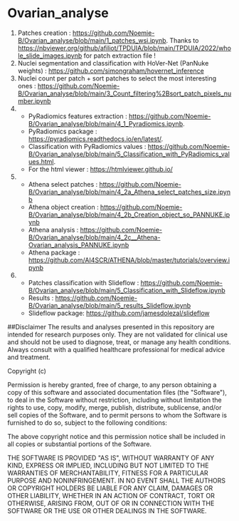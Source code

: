 # Ovarian_analyse

1. Patches creation : https://github.com/Noemie-B/Ovarian_analyse/blob/main/1_patches_wsi.ipynb.
   Thanks to https://nbviewer.org/github/afiliot/TPDUIA/blob/main/TPDUIA/2022/whole_slide_images.ipynb for patch extraction file !  
3. Nuclei segmentation and classification with HoVer-Net (PanNuke weights) : https://github.com/simongraham/hovernet_inference  
4. Nuclei count per patch + sort patches to select the most interesting ones : https://github.com/Noemie-B/Ovarian_analyse/blob/main/3_Count_filtering%2Bsort_patch_pixels_number.ipynb  
5. - PyRadiomics features extraction : https://github.com/Noemie-B/Ovarian_analyse/blob/main/4_1_Pyradiomics.ipynb.  
   - PyRadiomics package  : https://pyradiomics.readthedocs.io/en/latest/.  
   - Classification with PyRadiomics values : https://github.com/Noemie-B/Ovarian_analyse/blob/main/5_Classification_with_PyRadiomics_values.html.
   - For the html viewer : https://htmlviewer.github.io/  
7. - Athena select patches : https://github.com/Noemie-B/Ovarian_analyse/blob/main/4_2a_Athena_select_patches_size.ipynb  
   - Athena object creation : https://github.com/Noemie-B/Ovarian_analyse/blob/main/4_2b_Creation_object_so_PANNUKE.ipynb  
   - Athena analysis : https://github.com/Noemie-B/Ovarian_analyse/blob/main/4_2c__Athena-Ovarian_analysis_PANNUKE.ipynb  
   - Athena package : https://github.com/AI4SCR/ATHENA/blob/master/tutorials/overview.ipynb  
8. - Patches classification with Slideflow : https://github.com/Noemie-B/Ovarian_analyse/blob/main/5_Classification_with_Slideflow.ipynb  
   - Results : https://github.com/Noemie-B/Ovarian_analyse/blob/main/5_results_Slideflow.ipynb  
   - Slideflow package: https://github.com/jamesdolezal/slideflow  

##Disclaimer
The results and analyses presented in this repository are intended for research purposes only. They are not validated for clinical use and should not be used to diagnose, treat, or manage any health conditions. Always consult with a qualified healthcare professional for medical advice and treatment.

Copyright (c) 

Permission is hereby granted, free of charge, to any person obtaining
a copy of this software and associated documentation files (the
"Software"), to deal in the Software without restriction, including
without limitation the rights to use, copy, modify, merge, publish,
distribute, sublicense, and/or sell copies of the Software, and to
permit persons to whom the Software is furnished to do so, subject to
the following conditions:

The above copyright notice and this permission notice shall be
included in all copies or substantial portions of the Software.

THE SOFTWARE IS PROVIDED "AS IS", WITHOUT WARRANTY OF ANY KIND,
EXPRESS OR IMPLIED, INCLUDING BUT NOT LIMITED TO THE WARRANTIES OF
MERCHANTABILITY, FITNESS FOR A PARTICULAR PURPOSE AND
NONINFRINGEMENT. IN NO EVENT SHALL THE AUTHORS OR COPYRIGHT HOLDERS BE
LIABLE FOR ANY CLAIM, DAMAGES OR OTHER LIABILITY, WHETHER IN AN ACTION
OF CONTRACT, TORT OR OTHERWISE, ARISING FROM, OUT OF OR IN CONNECTION
WITH THE SOFTWARE OR THE USE OR OTHER DEALINGS IN THE SOFTWARE.
